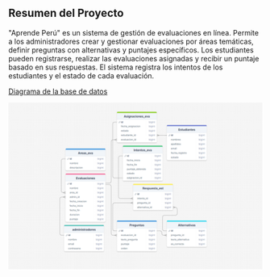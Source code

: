 ## Resumen del Proyecto

"Aprende Perú" es un sistema de gestión de evaluaciones en línea. Permite a los administradores crear y gestionar evaluaciones por áreas temáticas, definir preguntas con alternativas y puntajes específicos. Los estudiantes pueden registrarse, realizar las evaluaciones asignadas y recibir un puntaje basado en sus respuestas. El sistema registra los intentos de los estudiantes y el estado de cada evaluación.

[Diagrama de la base de datos](https://drawsql.app/teams/senati-15/diagrams/aprende-peru)

![alt text](IMG/image.png)